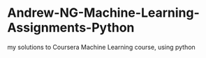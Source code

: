 # Andrew-NG-Machine-Learning-Assignments-Python
my solutions to Coursera Machine Learning course, using python

